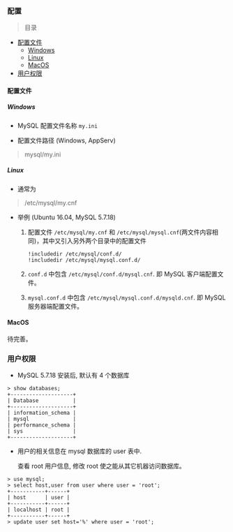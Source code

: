 ### 配置

> 目录
* [配置文件](#配置文件)
    * [Windows](#windows)
    * [Linux](#linux)
    * [MacOS](#macos)
* [用户权限](#用户权限)



#### 配置文件

##### Windows

* MySQL 配置文件名称 `my.ini`
    
* 配置文件路径 (Windows, AppServ)
> mysql/my.ini


##### Linux 

* 通常为 
> /etc/mysql/my.cnf

* 举例 (Ubuntu 16.04, MySQL 5.7.18)

    1. 配置文件 `/etc/mysql/my.cnf` 和 `/etc/mysql/mysql.cnf`(两文件内容相同)，其中又引入另外两个目录中的配置文件
        ```
        !includedir /etc/mysql/conf.d/
        !includedir /etc/mysql/mysql.conf.d/
        ```
    1. `conf.d` 中包含 `/etc/mysql/conf.d/mysql.cnf`. 即 MySQL 客户端配置文件。
    
    1. `mysql.conf.d` 中包含 `/etc/mysql/mysql.conf.d/mysqld.cnf`. 即 MySQL 服务器端配置文件。
    
#### MacOS

待完善。

### 用户权限
* MySQL 5.7.18 安装后, 默认有 4 个数据库
```
> show databases;
+--------------------+
| Database           |
+--------------------+
| information_schema |
| mysql              |
| performance_schema |
| sys                |
+--------------------+
```

* 用户的相关信息在 mysql 数据库的 user 表中. 

    查看 root 用户信息, 修改 root 使之能从其它机器访问数据库。
```
> use mysql;
> select host,user from user where user = 'root';
+-----------+------+
| host      | user |
+-----------+------+
| localhost | root |
+-----------+------+
> update user set host='%' where user = 'root'; 
```
    

































